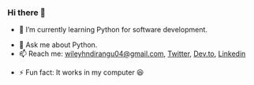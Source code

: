 ### Hi there 👋 

<!-- - 🔭 I’m currently working on a  -->
- 🌱 I’m currently learning Python for software development.
<!-- - 👯 I’m looking to collaborate on ... -->
<!-- - 🤔 Currently learning API consumption with python. -->
- 💬 Ask me about Python.
- 📫 Reach me: wileyhndirangu04@gmail.com, <a href="https://twitter.com/billyndirangu">Twitter</a>, <a href='https://dev.to/billyndirangu'>Dev.to</a>, <a href="https://www.linkedin.com/in/willbeckh-ndirangu-2770a9169/">Linkedin</a>
<!-- - 😄 Pronouns: ... -->
- ⚡ Fun fact: It works in my computer 😆

